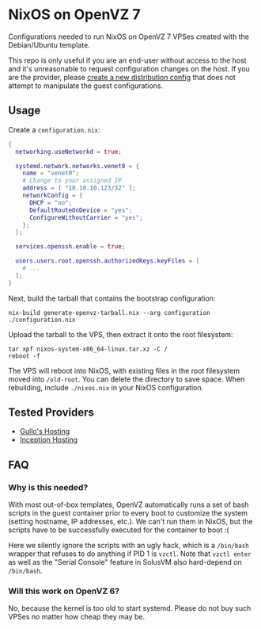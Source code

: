# NixOS on OpenVZ 7

Configurations needed to run NixOS on OpenVZ 7 VPSes created with the Debian/Ubuntu template.

This repo is only useful if you are an end-user without access to the host and it's unreasonable to request configuration changes on the host.
If you are the provider, please [create a new distribution config](https://discourse.nixos.org/t/nixos-as-openvz-7-guest/10683/2) that does not attempt to manipulate the guest configurations.

## Usage

Create a `configuration.nix`:

```nix
{
  networking.useNetworkd = true;

  systemd.network.networks.venet0 = {
    name = "venet0";
    # Change to your assigned IP
    address = [ "10.10.10.123/32" ];
    networkConfig = {
      DHCP = "no";
      DefaultRouteOnDevice = "yes";
      ConfigureWithoutCarrier = "yes";
    };
  };

  services.openssh.enable = true;

  users.users.root.openssh.authorizedKeys.keyFiles = [
    # ...
  ];
}
```

Next, build the tarball that contains the bootstrap configuration:


```
nix-build generate-openvz-tarball.nix --arg configuration ./configuration.nix
```

Upload the tarball to the VPS, then extract it onto the root filesystem:

```
tar xpf nixos-system-x86_64-linux.tar.xz -C /
reboot -f
```

The VPS will reboot into NixOS, with existing files in the root filesystem moved into `/old-root`.
You can delete the directory to save space.
When rebuilding, include `./nixos.nix` in your NixOS configuration.

## Tested Providers

- [Gullo's Hosting](https://hosting.gullo.me)
- [Inception Hosting](https://inceptionhosting.com)

## FAQ

### Why is this needed?

With most out-of-box templates, OpenVZ automatically runs a set of bash scripts in the guest container prior to every boot to customize the system (setting hostname, IP addresses, etc.).
We can't run them in NixOS, but the scripts have to be successfully executed for the container to boot :(

Here we silently ignore the scripts with an ugly hack, which is a `/bin/bash` wrapper that refuses to do anything if PID 1 is `vzctl`.
Note that `vzctl enter` as well as the "Serial Console" feature in SolusVM also hard-depend on `/bin/bash`.

### Will this work on OpenVZ 6?

No, because the kernel is too old to start systemd.
Please do not buy such VPSes no matter how cheap they may be.
